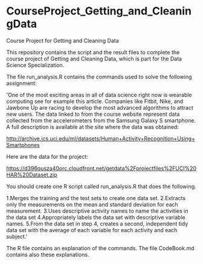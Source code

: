 # CourseProject_Getting_and_CleaningData
Course Project for Getting and Cleaning Data 

This repository contains the script and the result files to complete the course project of Getting and Cleaning Data, which is part for the Data Science Specialization.

The file run_analysis.R contains the commands used to solve the following assignment:

'One of the most exciting areas in all of data science right now is wearable computing
see for example this article. Companies like Fitbit, Nike, and Jawbone Up are racing 
to develop the most advanced algorithms to attract new users. The data linked to from the 
course website represent data collected from the accelerometers from the Samsung Galaxy S smartphone.
A full description is available at the site where the data was obtained:

http://archive.ics.uci.edu/ml/datasets/Human+Activity+Recognition+Using+Smartphones

Here are the data for the project:

https://d396qusza40orc.cloudfront.net/getdata%2Fprojectfiles%2FUCI%20HAR%20Dataset.zip

You should create one R script called run_analysis.R that does the following.

1.Merges the training and the test sets to create one data set.
2.Extracts only the measurements on the mean and standard deviation for each measurement.
3.Uses descriptive activity names to name the activities in the data set
4.Appropriately labels the data set with descriptive variable names.
5.From the data set in step 4, creates a second, independent tidy data set with the average 
of each variable for each activity and each subject.'

The R file contains an explanation of the commands. The file CodeBook.md contains also these explanations.

